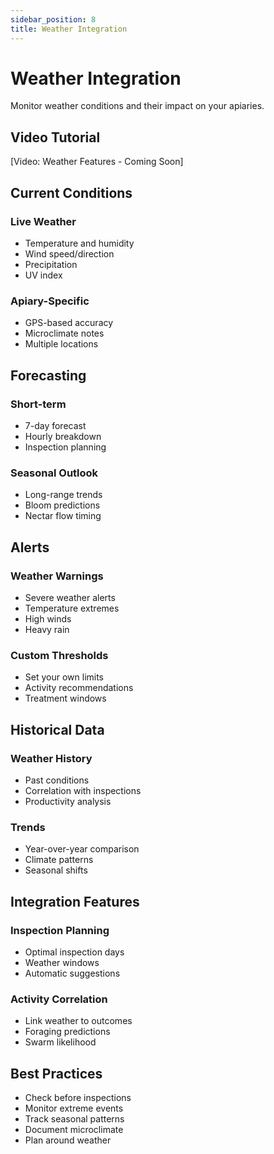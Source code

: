```yaml
---
sidebar_position: 8
title: Weather Integration
---
```


# Weather Integration

Monitor weather conditions and their impact on your apiaries.

## Video Tutorial
<div style={{textAlign: 'center', margin: '2rem 0'}}>
  <div style={{padding: '1rem', background: '#f0f0f0', borderRadius: '8px'}}>
    [Video: Weather Features - Coming Soon]
  </div>
</div>

## Current Conditions

### Live Weather
- Temperature and humidity
- Wind speed/direction
- Precipitation
- UV index

### Apiary-Specific
- GPS-based accuracy
- Microclimate notes
- Multiple locations

## Forecasting

### Short-term
- 7-day forecast
- Hourly breakdown
- Inspection planning

### Seasonal Outlook
- Long-range trends
- Bloom predictions
- Nectar flow timing

## Alerts

### Weather Warnings
- Severe weather alerts
- Temperature extremes
- High winds
- Heavy rain

### Custom Thresholds
- Set your own limits
- Activity recommendations
- Treatment windows

## Historical Data

### Weather History
- Past conditions
- Correlation with inspections
- Productivity analysis

### Trends
- Year-over-year comparison
- Climate patterns
- Seasonal shifts

## Integration Features

### Inspection Planning
- Optimal inspection days
- Weather windows
- Automatic suggestions

### Activity Correlation
- Link weather to outcomes
- Foraging predictions
- Swarm likelihood

## Best Practices

- Check before inspections
- Monitor extreme events
- Track seasonal patterns
- Document microclimate
- Plan around weather